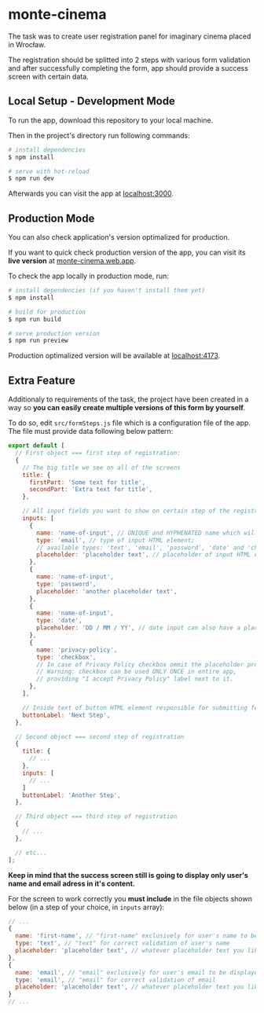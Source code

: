 # monte-cinema
The task was to create user registration panel for imaginary cinema placed in Wrocław. 

The registration should be splitted into 2 steps with various form validation and after successfully completing the form, app should provide a success screen with certain data.

## Local Setup - Development Mode

To run the app, download this repository to your local machine.

Then in the project's directory run following commands:

```bash
# install dependencies
$ npm install

# serve with hot-reload
$ npm run dev
```

Afterwards you can visit the app at [localhost:3000](http://localhost:3000/).

## Production Mode

You can also check application's version optimalized for production.

If you want to quick check production version of the app, you can visit its **live version** at [monte-cinema.web.app](https://monte-cinema.web.app/).

To check the app locally in production mode, run:

```bash
# install dependencies (if you haven't install them yet)
$ npm install

# build for production
$ npm run build

# serve production version
$ npm run preview
```

Production optimalized version will be available at [localhost:4173](http://localhost:4173/).

## Extra Feature

Additionaly to requirements of the task, the project have been created in a way so **you can easily create multiple versions of this form by yourself**.

To do so, edit `src/formSteps.js` file which is a configuration file of the app.
The file must provide data following below pattern:

```js
export default [
  // First object === first step of registration:
  {
    // The big title we see on all of the screens
    title: {
      firstPart: 'Some text for title',
      secondPart: 'Extra text for title',
    },

    // All input fields you want to show on certain step of the registration
    inputs: [
      {
        name: 'name-of-input', // UNIQUE and HYPHENATED name which will be also a label of certain input
        type: 'email', // type of input HTML element; 
        // available types: 'text', 'email', 'password', 'date' and 'checkbox'
        placeholder: 'placeholder text', // placeholder of input HTML element
      },
      {
        name: 'name-of-input',
        type: 'password',
        placeholder: 'another placeholder text',
      },
      {
        name: 'name-of-input',
        type: 'date',
        placeholder: 'DD / MM / YY', // date input can also have a placeholder
      },
      {
        name: 'privacy-policy',
        type: 'checkbox',
        // In case of Privacy Policy checkbox ommit the placeholder property.
        // Warning: checkbox can be used ONLY ONCE in entire app,
        // providing "I accept Privacy Policy" label next to it.
      },
    ],

    // Inside text of button HTML element responsible for submitting form
    buttonLabel: 'Next Step',
  },

  // Second object === second step of registration
  {
    title: {
      // ...
    },
    inputs: [
      // ...
    ]
    buttonLabel: 'Another Step',
  },

  // Third object === third step of registration
  {
    // ...
  },

  // etc...
];
```

**Keep in mind that the success screen still is going to display only user's name and email adress in it's content.**

For the screen to work correctly you **must include** in the file objects shown below (in a step of your choice, in `inputs` array):

```js
// ...
{
  name: 'first-name', // "first-name" exclusively for user's name to be displayed
  type: 'text', // "text" for correct validation of user's name
  placeholder: 'placeholder text', // whatever placeholder text you like
},
{
  name: 'email', // "email" exclusively for user's email to be displayed
  type: 'email', // "email" for correct validation of email
  placeholder: 'placeholder text', // whatever placeholder text you like
}
// ...
```
